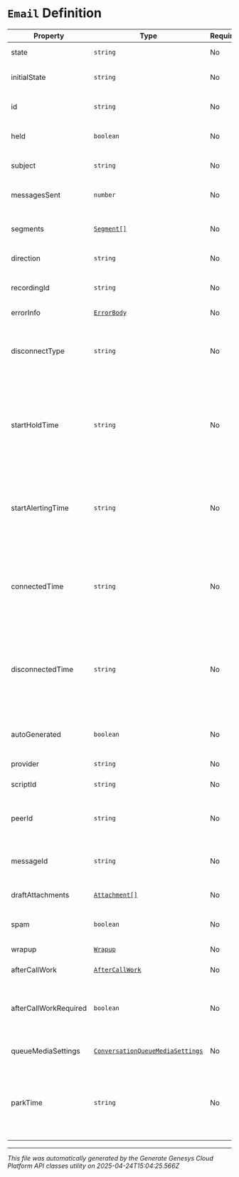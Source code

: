 # `Email` Definition

| Property | Type | Required | Description |
|----------|------|----------|-------------|
| state | `string` | No | The connection state of this communication. |
| initialState | `string` | No | The initial connection state of this communication. |
| id | `string` | No | A globally unique identifier for this communication. |
| held | `boolean` | No | True if this call is held and the person on this side hears silence. |
| subject | `string` | No | The subject for the initial email that started this conversation. |
| messagesSent | `number` | No | The number of email messages sent by this participant. |
| segments | [`Segment[]`](segment-definition.md) | No | The time line of the participant's email, divided into activity segments. |
| direction | `string` | No | The direction of the email |
| recordingId | `string` | No | A globally unique identifier for the recording associated with this call. |
| errorInfo | [`ErrorBody`](errorbody-definition.md) | No |  |
| disconnectType | `string` | No | System defined string indicating what caused the communication to disconnect. Will be null until the communication disconnects. |
| startHoldTime | `string` | No | The timestamp the email was placed on hold in the cloud clock if the email is currently on hold. Date time is represented as an ISO-8601 string. For example: yyyy-MM-ddTHH:mm:ss[.mmm]Z |
| startAlertingTime | `string` | No | The timestamp the communication has when it is first put into an alerting state. Date time is represented as an ISO-8601 string. For example: yyyy-MM-ddTHH:mm:ss[.mmm]Z |
| connectedTime | `string` | No | The timestamp when this communication was connected in the cloud clock. Date time is represented as an ISO-8601 string. For example: yyyy-MM-ddTHH:mm:ss[.mmm]Z |
| disconnectedTime | `string` | No | The timestamp when this communication disconnected from the conversation in the provider clock. Date time is represented as an ISO-8601 string. For example: yyyy-MM-ddTHH:mm:ss[.mmm]Z |
| autoGenerated | `boolean` | No | Indicates that the email was auto-generated like an Out of Office reply. |
| provider | `string` | No | The source provider for the email. |
| scriptId | `string` | No | The UUID of the script to use. |
| peerId | `string` | No | The id of the peer communication corresponding to a matching leg for this communication. |
| messageId | `string` | No | A globally unique identifier for the stored content of this communication. |
| draftAttachments | [`Attachment[]`](attachment-definition.md) | No | A list of uploaded attachments on the email draft. |
| spam | `boolean` | No | Indicates if the inbound email was marked as spam. |
| wrapup | [`Wrapup`](wrapup-definition.md) | No | Call wrap up or disposition data. |
| afterCallWork | [`AfterCallWork`](aftercallwork-definition.md) | No | After-call work for the communication. |
| afterCallWorkRequired | `boolean` | No | Indicates if after-call work is required for a communication. Only used when the ACW Setting is Agent Requested. |
| queueMediaSettings | [`ConversationQueueMediaSettings`](conversationqueuemediasettings-definition.md) | No | Represents the queue settings for this media type. |
| parkTime | `string` | No | Represents the time when an email was put into parked state. Date time is represented as an ISO-8601 string. For example: yyyy-MM-ddTHH:mm:ss[.mmm]Z |

---

*This file was automatically generated by the Generate Genesys Cloud Platform API classes utility on 2025-04-24T15:04:25.566Z*
